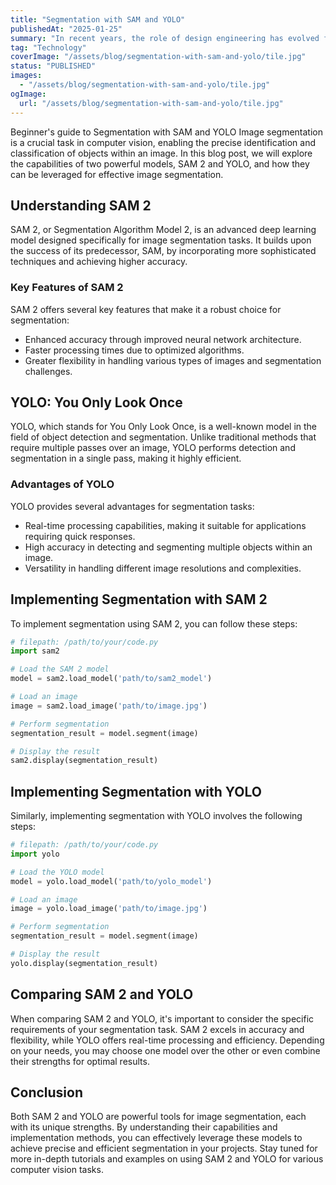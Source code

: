 ```yaml
---
title: "Segmentation with SAM and YOLO"
publishedAt: "2025-01-25"
summary: "In recent years, the role of design engineering has evolved from a specialized niche to a critical component in the development of innovative products and solutions."
tag: "Technology"
coverImage: "/assets/blog/segmentation-with-sam-and-yolo/tile.jpg"
status: "PUBLISHED"
images:
  - "/assets/blog/segmentation-with-sam-and-yolo/tile.jpg"
ogImage:
  url: "/assets/blog/segmentation-with-sam-and-yolo/tile.jpg"
---
```


Beginner's guide to Segmentation with SAM and YOLO
Image segmentation is a crucial task in computer vision, enabling the precise identification and classification of objects within an image. In this blog post, we will explore the capabilities of two powerful models, SAM 2 and YOLO, and how they can be leveraged for effective image segmentation.

## Understanding SAM 2

SAM 2, or Segmentation Algorithm Model 2, is an advanced deep learning model designed specifically for image segmentation tasks. It builds upon the success of its predecessor, SAM, by incorporating more sophisticated techniques and achieving higher accuracy.

### Key Features of SAM 2

SAM 2 offers several key features that make it a robust choice for segmentation:

- Enhanced accuracy through improved neural network architecture.
- Faster processing times due to optimized algorithms.
- Greater flexibility in handling various types of images and segmentation challenges.

## YOLO: You Only Look Once

YOLO, which stands for You Only Look Once, is a well-known model in the field of object detection and segmentation. Unlike traditional methods that require multiple passes over an image, YOLO performs detection and segmentation in a single pass, making it highly efficient.

### Advantages of YOLO

YOLO provides several advantages for segmentation tasks:

- Real-time processing capabilities, making it suitable for applications requiring quick responses.
- High accuracy in detecting and segmenting multiple objects within an image.
- Versatility in handling different image resolutions and complexities.

## Implementing Segmentation with SAM 2

To implement segmentation using SAM 2, you can follow these steps:
```python
# filepath: /path/to/your/code.py
import sam2

# Load the SAM 2 model
model = sam2.load_model('path/to/sam2_model')

# Load an image
image = sam2.load_image('path/to/image.jpg')

# Perform segmentation
segmentation_result = model.segment(image)

# Display the result
sam2.display(segmentation_result)
```

## Implementing Segmentation with YOLO

Similarly, implementing segmentation with YOLO involves the following steps:

```python
# filepath: /path/to/your/code.py
import yolo

# Load the YOLO model
model = yolo.load_model('path/to/yolo_model')

# Load an image
image = yolo.load_image('path/to/image.jpg')

# Perform segmentation
segmentation_result = model.segment(image)

# Display the result
yolo.display(segmentation_result)
```

## Comparing SAM 2 and YOLO

When comparing SAM 2 and YOLO, it's important to consider the specific requirements of your segmentation task. SAM 2 excels in accuracy and flexibility, while YOLO offers real-time processing and efficiency. Depending on your needs, you may choose one model over the other or even combine their strengths for optimal results.

## Conclusion

Both SAM 2 and YOLO are powerful tools for image segmentation, each with its unique strengths. By understanding their capabilities and implementation methods, you can effectively leverage these models to achieve precise and efficient segmentation in your projects. Stay tuned for more in-depth tutorials and examples on using SAM 2 and YOLO for various computer vision tasks.
